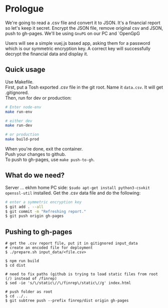 # Prologue
We're going to read a .csv file and convert it to JSON. 
It's a financial report so let's keep it secret. 
Encrypt the JSON file, remove original csv and JSON, push to gh-pages. 
We'll be using `GnuPG` on our PC and `OpenGpG

Users will see a simple vuej.js based app, asking them for a password which is our symmetric encryption key. 
A correct key will successfully decrypt the financial data and display it. 

## Quick usage
Use Makefile.  
First, put a Tosh exported .csv file in the git root. Name it `data.csv`. It will get .gitignored.  
Then, run for dev or production:  
```bash
# Enter node-env
make run-env

# either dev
make run-dev

# or production
make build-prod
```

When you're done, exit the container.  
Push your changes to github.  
To push to gh-pages, use `make push-to-gh`.  


## What do we need?
Server ... ekhm home PC side: `$sudo apt-get install python3-csvkit openssl-util` installed. 
Get the .csv data file and do the following: 
```bash
# enter a symmetric encryption key
$ git add . --all
$ git commit -m "Refreshing report."
$ git push origin gh-pages
```

## Pushing to gh-pages
```
# get the .csv report file, put it in gitignored input_data
# create an encoded file for deployment
$ ./prepare.sh input_data/<file.csv>

$ npm run build
$ cd dist

# need to fix paths (github is trying to load static files from root (/) instead of /finrep)
$ sed -ie 's/\/static\//\/finrep\/static\//g' index.html

# push folder as root
$ cd ../..
$ git subtree push --prefix finrep/dist origin gh-pages
```
